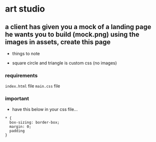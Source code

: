# art studio

## a client has given you a mock of a landing page he wants you to build (mock.png) using the images in assets, create this page

- things to note

- square circle and triangle is custom css (no images)

### requirements

`index.html` file
`main.css` file

### important

- have this below in your css file...

```
* {
  box-sizing: border-box;
  margin: 0;
  padding
}
```